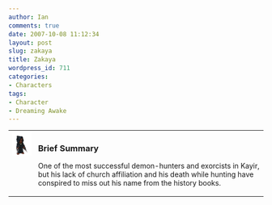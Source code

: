 ```yaml
---
author: Ian
comments: true
date: 2007-10-08 11:12:34
layout: post
slug: zakaya
title: Zakaya
wordpress_id: 711
categories:
- Characters
tags:
- Character
- Dreaming Awake
---
```


<table border="0" cellspacing="10">
<tr>
<td valign="top"><img src="/fiction/characters/avatars/zakaya.png" /></td>
<td valign="top">
<h3>Brief Summary</h3>
<p>One of the most successful demon-hunters and exorcists in Kayir, but his lack of church affiliation and his death while hunting have conspired to miss out his name from the history books.</p>
</td></tr></table>